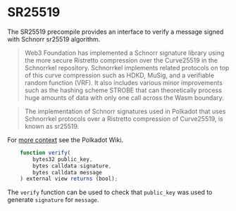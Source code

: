 
# SR25519

The SR25519 precompile provides an interface to verify a message signed with Schnorr sr25519 algorithm.

> Web3 Foundation has implemented a Schnorr signature library using the more secure Ristretto compression over the Curve25519 in the Schnorrkel repository. Schnorrkel implements related protocols on top of this curve compression such as HDKD, MuSig, and a verifiable random function (VRF). It also includes various minor improvements such as the hashing scheme STROBE that can theoretically process huge amounts of data with only one call across the Wasm boundary.

> The implementation of Schnorr signatures used in Polkadot that uses Schnorrkel protocols over a Ristretto compression of Curve25519, is known as sr25519.

For [more context](https://wiki.polkadot.network/docs/learn-keys#what-is-sr25519-and-where-did-it-come-from) see the Polkadot Wiki.

```js
    function verify(
        bytes32 public_key,
        bytes calldata signature,
        bytes calldata message
    ) external view returns (bool);
```

The `verify` function can be used to check that `public_key` was used to generate `signature` for `message`.
